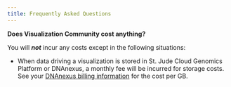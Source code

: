 ```yaml
---
title: Frequently Asked Questions
---
```


**Does Visualization Community cost anything?**

You will ***not*** incur any costs except in the following situations:

* When data driving a visualization is stored in St. Jude Cloud Genomics Platform or DNAnexus, a monthly fee will be incurred for storage costs. See your [DNAnexus billing information](https://platform.dnanexus.com/profile/settings/billing) for the cost per GB.
